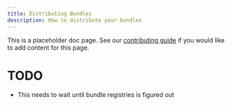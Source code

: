 ```yaml
---
title: Distributing Bundles
description: How to distribute your bundles
---
```


This is a placeholder doc page. See our [contributing guide][contrib] 
if you would like to add content for this page.

# TODO

* This needs to wait until bundle registries is figured out

[contrib]: https://github.com/deislabs/porter/blob/master/CONTRIBUTING.md#documentation